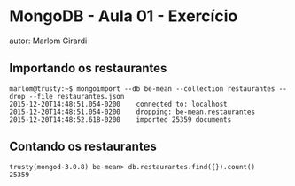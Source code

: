 # MongoDB - Aula 01 - Exercício
autor: Marlom Girardi

## Importando os restaurantes

```
marlom@trusty:~$ mongoimport --db be-mean --collection restaurantes --drop --file restaurantes.json
2015-12-20T14:48:51.054-0200	connected to: localhost
2015-12-20T14:48:51.054-0200	dropping: be-mean.restaurantes
2015-12-20T14:48:52.618-0200	imported 25359 documents
```

## Contando os restaurantes

```
trusty(mongod-3.0.8) be-mean> db.restaurantes.find({}).count()
25359
```
